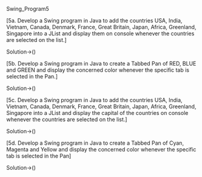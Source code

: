 Swing_Program5

[5a. Develop a Swing program in Java to add the countries USA, India, Vietnam, Canada,
Denmark, France, Great Britain, Japan, Africa, Greenland, Singapore into a JList and
display them on console whenever the countries are selected on the list.]


Solution->()


[5b. Develop a Swing program in Java to create a Tabbed Pan of RED, BLUE and GREEN and
display the concerned color whenever the specific tab is selected in the Pan.]



Solution->()



[5c. Develop a Swing program in Java to add the countries USA, India, Vietnam, Canada,
Denmark, France, Great Britain, Japan, Africa, Greenland, Singapore into a JList and
display the capital of the countries on console whenever the countries are selected on the list.]


Solution->()

[5d. Develop a Swing program in Java to create a Tabbed Pan of Cyan, Magenta and Yellow and
display the concerned color whenever the specific tab is selected in the Pan]


Solution->()

